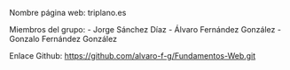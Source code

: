 Nombre página web: triplano.es

Miembros del grupo:
        - Jorge Sánchez Díaz
        - Álvaro Fernández González
        - Gonzalo Fernández González

Enlace Github: https://github.com/alvaro-f-g/Fundamentos-Web.git